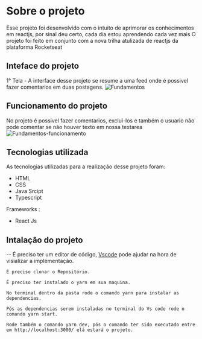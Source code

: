 # Sobre o projeto
Esse projeto foi desenvolvido com o intuito de aprimorar os conhecimentos em reactjs, por sinal deu certo, cada dia estou aprendendo cada vez mais
O projeto foi feito em conjunto com a nova trilha atulizada de reactjs da plataforma Rocketseat

## Inteface do projeto
1° Tela - A interface desse projeto se resume a uma feed onde é possivel fazer comentarios em duas postagens.
![Fundamentos](https://user-images.githubusercontent.com/82763928/175834875-c082b04a-e49f-4c74-88e4-774b4267e18e.gif)

## Funcionamento do projeto
No projeto é possivel fazer comentarios, exclui-los e também o usuario não pode comentar se não houver texto em nossa textarea
![Fundamentos-funcionamento](https://user-images.githubusercontent.com/82763928/175835546-1133318c-9576-44b2-9773-12e986cbcda2.gif)

## Tecnologias utilizada

As tecnologias utilizadas para a realização desse projeto foram:

- HTML
- CSS
- Java Srcipt
- Typescript



Frameworks :

- React Js


## Intalação do projeto

-- É preciso ter um editor de código, [Vscode](https://code.visualstudio.com/) pode ajudar na hora de visializar a implementação.
 
 ````
 É preciso clonar o Repositório.
 
 É preciso ter instalado o yarn em sua maquina.
 
 No terminal dentro da pasta rode o comando yarn para instalar as dependencias.
 
 Pós as dependencias serem instaladas no terminal do Vs code rode o comando yarn start.
 
 Rode também o comando yarn dev, pós o comando ter sido executado entre em http://localhost:3000/ elá estará o projeto. 
  

 ````




